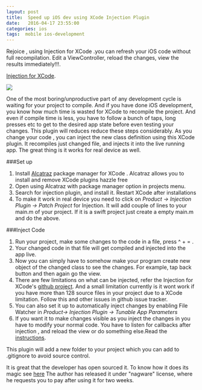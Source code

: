 ```yaml
---
layout: post
title:  Speed up iOS dev using XCode Injection Plugin
date:   2016-04-17 23:55:00
categories: ios
tags:  mobile ios-development
---
```

Rejoice , using Injection for XCode .you can refresh your iOS code without full recompilation. Edit a ViewController, reload the changes, view the results immediately!!!.

[Injection for XCode](http://injectionforxcode.com/).

<img src="https://cdn-images-1.medium.com/max/800/1*c94hzAU0Tsh0LMrPnrN-vg.gif">

One of the most boring/unproductive part of any development cycle is waiting for your project to compile. And if you have done iOS development, you know how much time is wasted for XCode to recompile the project. And even if compile time is less, you have to follow a bunch of taps, long presses etc to get to the desired app state before even testing your changes. This plugin will reduces reduce these steps considerably.
As you change your code , you can inject the new class definition using this XCode plugin. It recompiles just changed file, and injects it into the live running app.
The great thing is it works for real device as well.

###Set up


  1. Install [Alcatraz](http://alcatraz.io/) package manager for XCode . Alcatraz allows you to install and remove XCode plugins hazzle free
  2. Open using Alcatraz with  package manager option in projects menu. 
  3. Search for injection plugin, and install it. Restart XCode after installations
  4. To make it work in real device you need to click on *Product -> Injection Plugin -> Patch Project* for Injection. It will add couple of lines to 
     your main.m of your project. If it is a swift project just create a empty main.m and do the above.

###Inject Code


  1. Run your project, make some changes to the code in a file, press ^ + = . 
  2. Your changed code in that file will get compiled and injected into the app live.
  3. Now you can simply have to somehow make your program create new object of the changed class to see the changes. For example, tap back button and then again go the view.
  4. There are few limitations on what can be injected, refer the Injection for XCode's [github project](https://github.com/johnno1962/injectionforxcode). And a small limitation currently is it wont work if you have more than 128 source files in your project due to a XCode limitation. Follow this and other issues in github issue tracker.
  5. You can also set it up to automatically inject changes by enabling File Watcher in *Product-> Injection Plugin -> Tunable App Parameters* 
  6. If you want it to make changes visible as you inject the changes in you have to modify your normal code. You have to  listen for callbacks after injection , and reload the view or do something else.Read the [instructions](https://github.com/johnno1962/injectionforxcode#callbacks-in-your-code).


This plugin will add a new folder to your project which you can add to .gitignore to avoid source control.

It is great that the developer has open sourced it. To know how it does its magic see [here](https://github.com/johnno1962/injectionforxcode#how-it-works)
The author has released it under "nagware" license, where he requests you to pay after using it for two weeks.
